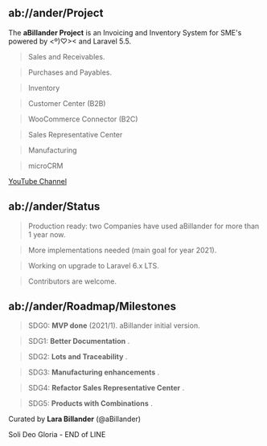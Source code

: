 ## ab://ander/Project

The **aBillander Project** is an Invoicing and Inventory System for SME's powered by  <º)♡><  and  Laravel 5.5.

> Sales and Receivables.

> Purchases and Payables.

> Inventory

> Customer Center (B2B)

> WooCommerce Connector (B2C)

> Sales Representative Center

> Manufacturing

> microCRM

[YouTube Channel](https://www.youtube.com/channel/UCTv7x_i1qiBWZkQsrE8Y6vA/videos)


## ab://ander/Status

> Production ready: two Companies have used aBillander for more than 1 year now.

> More implementations needed (main goal for year 2021).

> Working on upgrade to Laravel 6.x LTS.

> Contributors are welcome.


## ab://ander/Roadmap/Milestones

> SDG0: **MVP done** (2021/1). aBillander initial version.

> SDG1: **Better Documentation** .

> SDG2: **Lots and Traceability** .

> SDG3: **Manufacturing enhancements** .

> SDG4: **Refactor Sales Representative Center** .

> SDG5: **Products with Combinations** .


Curated by **Lara Billander** (@aBillander)

Soli Deo Gloria - END of LINE

